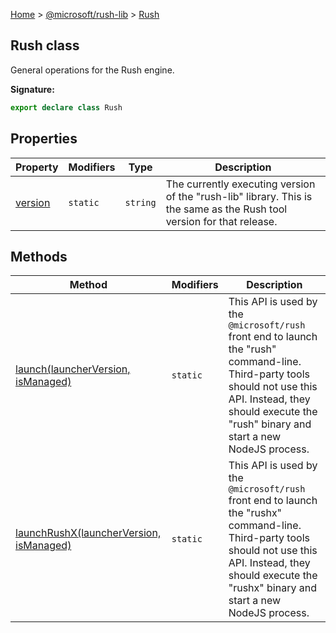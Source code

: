 [Home](./index) &gt; [@microsoft/rush-lib](./rush-lib.md) &gt; [Rush](./rush-lib.rush.md)

## Rush class

General operations for the Rush engine.

<b>Signature:</b>

```typescript
export declare class Rush 
```

## Properties

|  Property | Modifiers | Type | Description |
|  --- | --- | --- | --- |
|  [version](./rush-lib.rush.version.md) | `static` | `string` | The currently executing version of the "rush-lib" library. This is the same as the Rush tool version for that release. |

## Methods

|  Method | Modifiers | Description |
|  --- | --- | --- |
|  [launch(launcherVersion, isManaged)](./rush-lib.rush.launch.md) | `static` | This API is used by the `@microsoft/rush` front end to launch the "rush" command-line. Third-party tools should not use this API. Instead, they should execute the "rush" binary and start a new NodeJS process. |
|  [launchRushX(launcherVersion, isManaged)](./rush-lib.rush.launchrushx.md) | `static` | This API is used by the `@microsoft/rush` front end to launch the "rushx" command-line. Third-party tools should not use this API. Instead, they should execute the "rushx" binary and start a new NodeJS process. |

